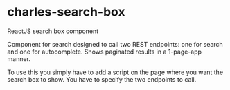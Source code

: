 # charles-search-box
ReactJS search box component

Component for search designed to call two REST endpoints: one for search and one for autocomplete.
Shows paginated results in a 1-page-app manner.

To use this you simply have to add a script on the page where you want the search box to show. You have to specify the two endpoints to call.
